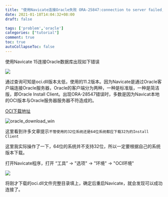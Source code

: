 ```yaml
---
title: "使用Navicate连接Oracle失败 ORA-25847:connection to server failed,probable Orable Net admin error"
date: 2021-01-18T14:04:32+08:00
draft: false

tags: ['problem','oracle']
categories: ["tutorial"]
comment: true
toc: true
autoCollapseToc: false
---
```


使用Navicate 15连接Oracle数据库出现如下错误

![](https://gitee.com/zongl/cloudImage/raw/master/images/2021/01/18/oracle_conn_error.png)

通过查询可知是oci.dll版本太低，使用的11.2版本。因为Navicate是通过Oracle客户端连接Oracle服务器，Oracle的客户端分为两种，一种是标准版，一种是简洁版，即Oracle Install Client。出现ORA-28547错误时，多数是因为Navicat本地的OCI版本与Oracle服务器服务器不符造成的。

[OCI下载地址](http://www.oracle.com/technetwork/database/features/instant-client/index-097480.html)

![oracle_download_win](https://gitee.com/zongl/cloudImage/raw/master/images/2021/01/18/oracle_download_win.png)

这里看到许多文章提示`不管使用的32位系统还是64位系统都应下载32为的Install Client`

这里我实际操作了一下，64位的系统并不支持32位，所以一定要根据自己的系统版本下载。

打开Navicate程序，打开 “工具” -> "选项" -> "环境" -> "OCI环境"

![](https://gitee.com/zongl/cloudImage/raw/master/images/2021/01/18/naviate_setting.png)

将刚才下载的oci.dll文件完整目录填上，确定后重启Navicate，就会发现可以成功连接了。